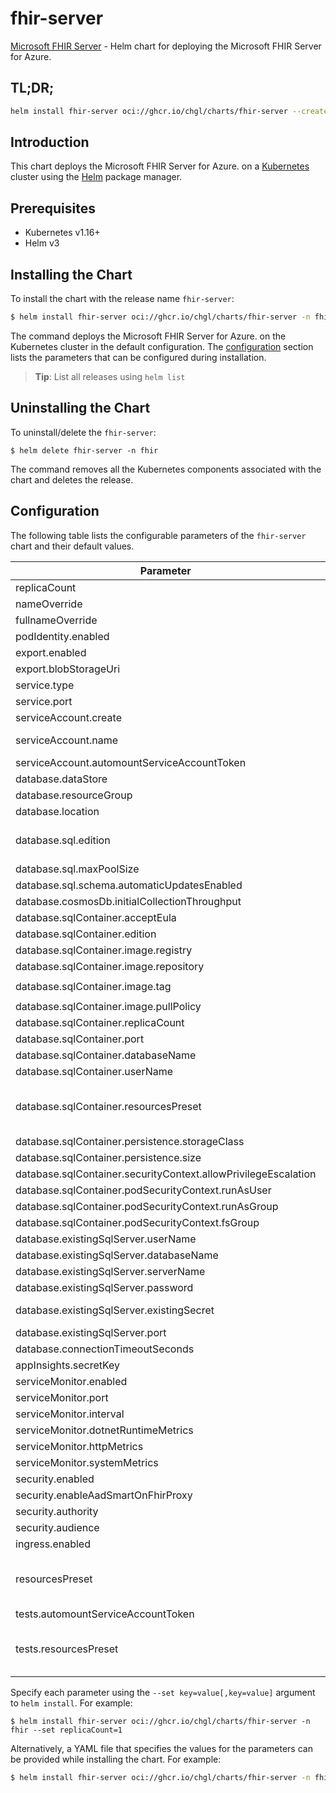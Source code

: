 # fhir-server

[Microsoft FHIR Server](https://github.com/microsoft/fhir-server) - Helm chart for deploying the Microsoft FHIR Server for Azure.

## TL;DR;

```sh
helm install fhir-server oci://ghcr.io/chgl/charts/fhir-server --create-namespace -n fhir
```

## Introduction

This chart deploys the Microsoft FHIR Server for Azure. on a [Kubernetes](http://kubernetes.io) cluster using the [Helm](https://helm.sh) package manager.

## Prerequisites

- Kubernetes v1.16+
- Helm v3

## Installing the Chart

To install the chart with the release name `fhir-server`:

```sh
$ helm install fhir-server oci://ghcr.io/chgl/charts/fhir-server -n fhir
```

The command deploys the Microsoft FHIR Server for Azure. on the Kubernetes cluster in the default configuration. The [configuration](#configuration) section lists the parameters that can be configured during installation.

> **Tip**: List all releases using `helm list`

## Uninstalling the Chart

To uninstall/delete the `fhir-server`:

```console
$ helm delete fhir-server -n fhir
```

The command removes all the Kubernetes components associated with the chart and deletes the release.

## Configuration

The following table lists the configurable parameters of the `fhir-server` chart and their default values.

| Parameter                                                      | Description                                                                                                                                                                                                                                                                                                                                   | Default                                                                                          |
| -------------------------------------------------------------- | --------------------------------------------------------------------------------------------------------------------------------------------------------------------------------------------------------------------------------------------------------------------------------------------------------------------------------------------- | ------------------------------------------------------------------------------------------------ |
| replicaCount                                                   |                                                                                                                                                                                                                                                                                                                                               | <code>1</code>                                                                                   |
| nameOverride                                                   |                                                                                                                                                                                                                                                                                                                                               | <code>""</code>                                                                                  |
| fullnameOverride                                               |                                                                                                                                                                                                                                                                                                                                               | <code>""</code>                                                                                  |
| podIdentity.enabled                                            |                                                                                                                                                                                                                                                                                                                                               | <code>false</code>                                                                               |
| export.enabled                                                 |                                                                                                                                                                                                                                                                                                                                               | <code>false</code>                                                                               |
| export.blobStorageUri                                          |                                                                                                                                                                                                                                                                                                                                               | <code>https://mystorageaccount.blob.core.windows.net</code>                                      |
| service.type                                                   |                                                                                                                                                                                                                                                                                                                                               | <code>ClusterIP</code>                                                                           |
| service.port                                                   |                                                                                                                                                                                                                                                                                                                                               | <code>80</code>                                                                                  |
| serviceAccount.create                                          | Specifies whether a service account should be created.                                                                                                                                                                                                                                                                                        | <code>true</code>                                                                                |
| serviceAccount.name                                            | The name of the service account to use. If not set and create is true, a name is generated using the fullname template                                                                                                                                                                                                                        | <code>""</code>                                                                                  |
| serviceAccount.automountServiceAccountToken                    | whether to automount the SA token                                                                                                                                                                                                                                                                                                             | <code>false</code>                                                                               |
| database.dataStore                                             | options: ExistingSqlServer, SqlServer, SqlContainer, CosmosDb                                                                                                                                                                                                                                                                                 | <code>"SqlServer"</code>                                                                         |
| database.resourceGroup                                         |                                                                                                                                                                                                                                                                                                                                               | <code>""</code>                                                                                  |
| database.location                                              |                                                                                                                                                                                                                                                                                                                                               | <code>""</code>                                                                                  |
| database.sql.edition                                           | 0: Basic 1: Business 2: BusinessCritical 3: DataWarehouse 4: Free 5: GeneralPurpose 6: Hyperscale 7: Premium More at https://godoc.org/github.com/Azure/azure-sdk-for-go/services/preview/sql/mgmt/2015-05-01-preview/sql#DatabaseEdition                                                                                                     | <code>5</code>                                                                                   |
| database.sql.maxPoolSize                                       |                                                                                                                                                                                                                                                                                                                                               | <code>100</code>                                                                                 |
| database.sql.schema.automaticUpdatesEnabled                    |                                                                                                                                                                                                                                                                                                                                               | <code>true</code>                                                                                |
| database.cosmosDb.initialCollectionThroughput                  |                                                                                                                                                                                                                                                                                                                                               | <code>"400"</code>                                                                               |
| database.sqlContainer.acceptEula                               | Accept EULA when deploying with --set database.sqlContainer.acceptEula="Y"                                                                                                                                                                                                                                                                    | <code>"n"</code>                                                                                 |
| database.sqlContainer.edition                                  |                                                                                                                                                                                                                                                                                                                                               | <code>"Developer"</code>                                                                         |
| database.sqlContainer.image.registry                           |                                                                                                                                                                                                                                                                                                                                               | <code>mcr.microsoft.com</code>                                                                   |
| database.sqlContainer.image.repository                         |                                                                                                                                                                                                                                                                                                                                               | <code>mssql/server</code>                                                                        |
| database.sqlContainer.image.tag                                |                                                                                                                                                                                                                                                                                                                                               | <code>2022-latest@sha256:c4369c38385eba011c10906dc8892425831275bb035d5ce69656da8e29de50d8</code> |
| database.sqlContainer.image.pullPolicy                         |                                                                                                                                                                                                                                                                                                                                               | <code>IfNotPresent</code>                                                                        |
| database.sqlContainer.replicaCount                             |                                                                                                                                                                                                                                                                                                                                               | <code>1</code>                                                                                   |
| database.sqlContainer.port                                     |                                                                                                                                                                                                                                                                                                                                               | <code>1433</code>                                                                                |
| database.sqlContainer.databaseName                             |                                                                                                                                                                                                                                                                                                                                               | <code>FHIR</code>                                                                                |
| database.sqlContainer.userName                                 |                                                                                                                                                                                                                                                                                                                                               | <code>sa</code>                                                                                  |
| database.sqlContainer.resourcesPreset                          | set container resources according to one common preset (allowed values: none, nano, micro, small, medium, large, xlarge, 2xlarge). This is ignored if primary.resources is set (primary.resources is recommended for production). More information: <https://github.com/bitnami/charts/blob/main/bitnami/common/templates/_resources.tpl#L15> | <code>"medium"</code>                                                                            |
| database.sqlContainer.persistence.storageClass                 |                                                                                                                                                                                                                                                                                                                                               | <code>""</code>                                                                                  |
| database.sqlContainer.persistence.size                         |                                                                                                                                                                                                                                                                                                                                               | <code>8Gi</code>                                                                                 |
| database.sqlContainer.securityContext.allowPrivilegeEscalation |                                                                                                                                                                                                                                                                                                                                               | <code>false</code>                                                                               |
| database.sqlContainer.podSecurityContext.runAsUser             | mssql container has user mssql defined with id 10001                                                                                                                                                                                                                                                                                          | <code>10001</code>                                                                               |
| database.sqlContainer.podSecurityContext.runAsGroup            |                                                                                                                                                                                                                                                                                                                                               | <code>10001</code>                                                                               |
| database.sqlContainer.podSecurityContext.fsGroup               |                                                                                                                                                                                                                                                                                                                                               | <code>10001</code>                                                                               |
| database.existingSqlServer.userName                            |                                                                                                                                                                                                                                                                                                                                               | <code>sa</code>                                                                                  |
| database.existingSqlServer.databaseName                        |                                                                                                                                                                                                                                                                                                                                               | <code>FHIR</code>                                                                                |
| database.existingSqlServer.serverName                          |                                                                                                                                                                                                                                                                                                                                               | <code>mymssql-mssql-linux.default</code>                                                         |
| database.existingSqlServer.password                            |                                                                                                                                                                                                                                                                                                                                               | <code>fhir</code>                                                                                |
| database.existingSqlServer.existingSecret                      | name of a pre-created secret to retrieve the SQL Server's password. the secret must have a key named `DATABASEPASSWORD` with the password as its value.                                                                                                                                                                                       | <code>""</code>                                                                                  |
| database.existingSqlServer.port                                |                                                                                                                                                                                                                                                                                                                                               | <code>1433</code>                                                                                |
| database.connectionTimeoutSeconds                              | sets the connection timeout (`Connection Timeout` parameter of the connection string)                                                                                                                                                                                                                                                         | <code>30</code>                                                                                  |
| appInsights.secretKey                                          |                                                                                                                                                                                                                                                                                                                                               | <code>"instrumentationKey"</code>                                                                |
| serviceMonitor.enabled                                         |                                                                                                                                                                                                                                                                                                                                               | <code>false</code>                                                                               |
| serviceMonitor.port                                            |                                                                                                                                                                                                                                                                                                                                               | <code>1234</code>                                                                                |
| serviceMonitor.interval                                        | prometheus: monitor                                                                                                                                                                                                                                                                                                                           | <code>30s</code>                                                                                 |
| serviceMonitor.dotnetRuntimeMetrics                            |                                                                                                                                                                                                                                                                                                                                               | <code>true</code>                                                                                |
| serviceMonitor.httpMetrics                                     |                                                                                                                                                                                                                                                                                                                                               | <code>true</code>                                                                                |
| serviceMonitor.systemMetrics                                   |                                                                                                                                                                                                                                                                                                                                               | <code>true</code>                                                                                |
| security.enabled                                               |                                                                                                                                                                                                                                                                                                                                               | <code>false</code>                                                                               |
| security.enableAadSmartOnFhirProxy                             |                                                                                                                                                                                                                                                                                                                                               | <code>false</code>                                                                               |
| security.authority                                             |                                                                                                                                                                                                                                                                                                                                               | <code>null</code>                                                                                |
| security.audience                                              |                                                                                                                                                                                                                                                                                                                                               | <code>null</code>                                                                                |
| ingress.enabled                                                |                                                                                                                                                                                                                                                                                                                                               | <code>false</code>                                                                               |
| resourcesPreset                                                | set container resources according to one common preset (allowed values: none, nano, micro, small, medium, large, xlarge, 2xlarge). This is ignored if primary.resources is set (primary.resources is recommended for production). More information: <https://github.com/bitnami/charts/blob/main/bitnami/common/templates/_resources.tpl#L15> | <code>"medium"</code>                                                                            |
| tests.automountServiceAccountToken                             |                                                                                                                                                                                                                                                                                                                                               | <code>false</code>                                                                               |
| tests.resourcesPreset                                          | set container resources according to one common preset (allowed values: none, nano, micro, small, medium, large, xlarge, 2xlarge). This is ignored if primary.resources is set (primary.resources is recommended for production). More information: <https://github.com/bitnami/charts/blob/main/bitnami/common/templates/_resources.tpl#L15> | <code>"nano"</code>                                                                              |

Specify each parameter using the `--set key=value[,key=value]` argument to `helm install`. For example:

```console
$ helm install fhir-server oci://ghcr.io/chgl/charts/fhir-server -n fhir --set replicaCount=1
```

Alternatively, a YAML file that specifies the values for the parameters can be provided while
installing the chart. For example:

```sh
$ helm install fhir-server oci://ghcr.io/chgl/charts/fhir-server -n fhir --values values.yaml
```
